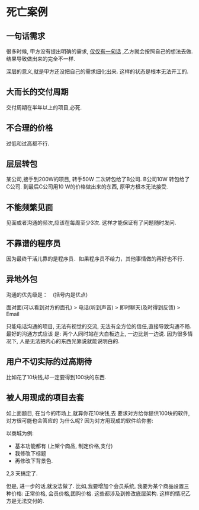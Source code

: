 # 死亡案例

## 一句话需求

很多时候, 甲方没有提出明确的需求, [仅仅有一句话](./kai_fa_zhi_shang--gei_wai_hang_de_peng_you.md)
,乙方就会按照自己的想法去做. 结果导致做出来的完全不一样.

深层的意义,就是甲方还没把自己的需求细化出来. 这样的状态是根本无法开工的.

## 大而长的交付周期

交付周期在半年以上的项目,必死.

## 不合理的价格

过低和过高都不行.

## 层层转包

某公司,接手到200W的项目, 转手50W 二次转包给了B公司. B公司10W 转包给了C公司. 到最后C公司用10
W的价格做出来的东西, 原甲方根本无法接受.

## 不能频繁见面

见面或者沟通的频次,应该在每周至少3次. 这样才能保证有了问题随时发问.

## 不靠谱的程序员

因为最终干活儿靠的是程序员．如果程序员不给力，其他事情做的再好也不行．

## 异地外包

沟通的优先级是：　(括号内是优点)

面对面(可以看到对方的面孔) > 电话(听到声音) > 即时聊天(及时得到反馈) > Email

只能电话沟通的项目, 无法有视觉的交流, 无法有全方位的信任,直接导致沟通不畅. 最好的沟通方式应该
是: 两个人同时站在大白板边上, 一边比划一边说.  因为很多情况下, 人是无法把内心的东西光靠说就能说明白的.

## 用户不切实际的过高期待

比如花了10块钱,却一定要得到100块的东西.

## 被人用现成的项目去套

如上面题目, 在当今的市场上,就算你花10块钱,去 要求对方给你提供100块的软件,对方很可能也会答应的
为什么呢? 因为对方用现成的软件给你套:

以商城为例:

- 基本功能都有 (上架个商品, 制定价格,支付)
- 我修改下标题
- 再修改下背景色.

2,3 天搞定了.

但是, 进一步的话,就没法做了. 比如,我要增加个会员系统, 我要为某个商品设置三种价格: 正常价格,
会员价格,团购价格. 这些都涉及到修改底层架构. 这样的情况乙方是无法交付的.

